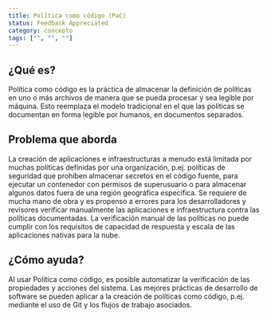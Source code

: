 ```yaml
---
title: Política como código (PaC)
status: Feedback Appreciated
category: concepto
tags: ["", "", ""]
---
```


## ¿Qué es?

Política como código es la práctica de almacenar la definición de políticas en uno o más archivos de manera que se pueda procesar y sea legible por máquina.
Esto reemplaza el modelo tradicional en el que las políticas se documentan en forma legible por humanos, en documentos separados.

## Problema que aborda

La creación de aplicaciones e infraestructuras a menudo está limitada por muchas políticas definidas por una organización,
p.ej. políticas de seguridad que prohíben almacenar secretos en el código fuente,
para ejecutar un contenedor con permisos de superusuario o para almacenar algunos datos fuera de una región geográfica específica.
Se requiere de mucha mano de obra y es propenso a errores para los desarrolladores y revisores
verificar manualmente las aplicaciones e infraestructura contra las políticas documentadas.
La verificación manual de las políticas no puede cumplir con los requisitos de capacidad de respuesta y escala de las aplicaciones nativas para la nube.

## ¿Cómo ayuda?

Al usar Política como código, es posible automatizar la verificación de las propiedades y acciones del sistema.
Las mejores prácticas de desarrollo de software se pueden aplicar a la creación de políticas como código,
p.ej. mediante el uso de Git y los flujos de trabajo asociados.
